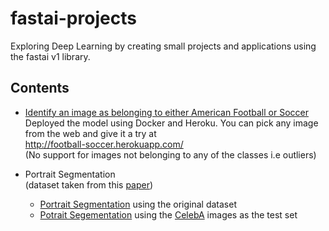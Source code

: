 # fastai-projects
Exploring Deep Learning by creating small projects and applications using the fastai v1 library. 

## Contents 

* [Identify an image as belonging to either American Football or Soccer](http://nbviewer.jupyter.org/github/azfarkhoja305/fastai-projects/blob/master/American-Football%20vs%20Soccer/Football%20Vs%20Football%20%21%20Ohh%20wait%20the%20Americans%20call%20it%20soccer.ipynb)  
Deployed the model using Docker and Heroku. You can pick any image from the web and give it a try at  
http://football-soccer.herokuapp.com/  
(No support for images not belonging to any of the classes i.e outliers) 

* Portrait Segmentation    
(dataset taken from this [paper](http://xiaoyongshen.me/webpage_portrait/papers/portrait_eg16.pdf))
  * [Portrait Segmentation](http://nbviewer.jupyter.org/github/azfarkhoja305/fastai-projects/blob/master/Portrait%20Segmentation/1%29%20Portrait%20Segmentation%20with%20original%20dataset%20.ipynb) using the original dataset
  * [Potrait Segementation](http://nbviewer.jupyter.org/github/azfarkhoja305/fastai-projects/blob/master/Portrait%20Segmentation/2%29%20Portrait%20segmentation%20with%20CelebA%20Test.ipynb) using the [CelebA](http://mmlab.ie.cuhk.edu.hk/projects/CelebA.html) images as the test set
